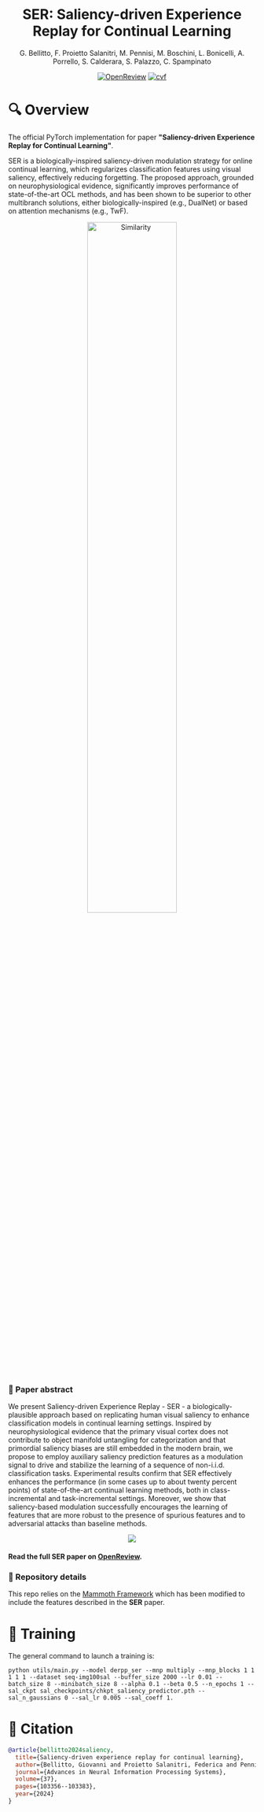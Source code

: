 <div align="center">    
 
# SER: Saliency-driven Experience Replay for Continual Learning
G. Bellitto, F. Proietto Salanitri, M. Pennisi, M. Boschini, L. Bonicelli, A. Porrello, S. Calderara, S. Palazzo, C. Spampinato


[![OpenReview](https://img.shields.io/badge/OpenReview-_-darkred?style=flat-square&logo=openreview)](https://openreview.net/forum?id=8KkBxzn0km)
[![cvf](https://img.shields.io/badge/NeurIPS_2024-_-darkgreen?style=flat-square)](https://)



</div>

# 🔍 Overview

The official PyTorch implementation for paper __"Saliency-driven Experience Replay for Continual Learning"__. 

SER is a biologically-inspired saliency-driven modulation strategy for online continual learning, which regularizes classification features using visual saliency, effectively reducing forgetting.
The proposed approach, grounded on neurophysiological evidence, significantly improves performance of state-of-the-art OCL methods, and has been shown to be superior to other multibranch solutions, either biologically-inspired (e.g., DualNet) or based on attention mechanisms (e.g., TwF).

<div align="center">
 <img  title="accuracy similarity" alt="Similarity" src="./imgs/accuracy_similarity.png" style="width: 60%;"/>
</div>

### 📄 Paper abstract

We present Saliency-driven Experience Replay - SER - a biologically-plausible approach based on replicating human visual saliency to enhance classification models in continual learning settings. Inspired by neurophysiological evidence that the primary visual cortex does not contribute to object manifold untangling for categorization and that primordial saliency biases are still embedded in the modern brain, we propose to employ auxiliary saliency prediction features as a modulation signal to drive and stabilize the learning of a sequence of non-i.i.d. classification tasks. Experimental results confirm that SER effectively enhances the performance (in some cases up to about twenty percent points) of state-of-the-art continual learning methods, both in class-incremental and task-incremental settings. Moreover, we show that saliency-based modulation successfully encourages the learning of features that are more robust to the presence of spurious features and to adversarial attacks than baseline methods.

<div align="center">
  <img src="./imgs/SER_architecture.png" style="max-width: 70%"/>
</div>

#### Read the full SER paper on [OpenReview](https://openreview.net/forum?id=8KkBxzn0km).


### 📂 Repository details

This repo relies on the [Mammoth Framework](https://github.com/aimagelab/mammoth) which has been modified to include the features described in the **SER** paper. 

# 💪 Training

The general command to launch a training is:

```shell
python utils/main.py --model derpp_ser --mnp multiply --mnp_blocks 1 1 1 1 1 --dataset seq-img100sal --buffer_size 2000 --lr 0.01 --batch_size 8 --minibatch_size 8 --alpha 0.1 --beta 0.5 --n_epochs 1 --sal_ckpt sal_checkpoints/chkpt_saliency_predictor.pth --sal_n_gaussians 0 --sal_lr 0.005 --sal_coeff 1.
```

# 📜 Citation

```bibtex
@article{bellitto2024saliency,
  title={Saliency-driven experience replay for continual learning},
  author={Bellitto, Giovanni and Proietto Salanitri, Federica and Pennisi, Matteo and Boschini, Matteo and Bonicelli, Lorenzo and Porrello, Angelo and Calderara, Simone and Palazzo, Simone and Spampinato, Concetto},
  journal={Advances in Neural Information Processing Systems},
  volume={37},
  pages={103356--103383},
  year={2024}
}
```
